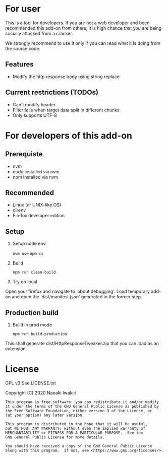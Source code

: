 For user
========

This is a tool for developers.
If you are not a web developer and been recommended this add-on from others, it is high chance that you are being socially attacked from a cracker.

We strongly recommend to use it only if you can read what it is doing from the source code.

Features
--------
- Modify the http response body using string.replace


Current restrictions (TODOs)
----------------------------
- Can't modify header
- Filter fails when target data split in different chunks
- Only supports UTF-8


For developers of this add-on
=============================

Prerequiste  
-----------
  - nvm
  - node installed via nvm
  - npm installed via nvm

Recommended
-----------
  - Linux (or UNIX-like OS)
  - direnv 
  - Firefox developer edition

Setup
-----
1. Setup node env

    `nvm use`
    `npm ci`

2. Build

    `npm run clean-build`

3. Try on local

Open your firefox and navigate to 'about:debugging'.
Load temporary add-on and open the 'dist/manifest.json' generated in the former step.

Production build
----------------
1. Build in prod mode
    
    `npm run build-production`

This shall generate dist/HttpResponseTweaker.zip that you can load as an extension.

License
=======
GPL v3
See LICENSE.txt

Copyright (C) 2020 Naoaki Iwakiri

    This program is free software: you can redistribute it and/or modify
    it under the terms of the GNU General Public License as published by
    the Free Software Foundation, either version 3 of the License, or
    (at your option) any later version.

    This program is distributed in the hope that it will be useful,
    but WITHOUT ANY WARRANTY; without even the implied warranty of
    MERCHANTABILITY or FITNESS FOR A PARTICULAR PURPOSE.  See the
    GNU General Public License for more details.

    You should have received a copy of the GNU General Public License
    along with this program.  If not, see <https://www.gnu.org/licenses/>.
